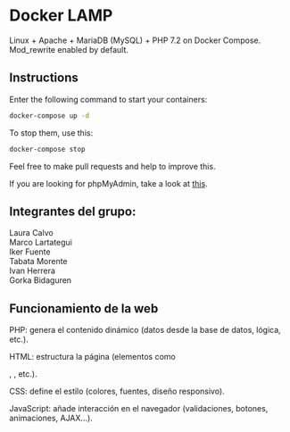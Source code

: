 
# Docker LAMP
Linux + Apache + MariaDB (MySQL) + PHP 7.2 on Docker Compose. Mod_rewrite enabled by default.

## Instructions

Enter the following command to start your containers:
```bash
docker-compose up -d
```

To stop them, use this:
```bash
docker-compose stop
```

Feel free to make pull requests and help to improve this.

If you are looking for phpMyAdmin, take a look at [this](https://github.com/celsocelante/docker-lamp/issues/2).

## Integrantes del grupo:
Laura Calvo <br>
Marco Lartategui <br>
Iker Fuente <br>
Tabata Morente <br>
Ivan Herrera <br>
Gorka Bidaguren



## Funcionamiento de la web
PHP: genera el contenido dinámico (datos desde la base de datos, lógica, etc.). <br>

HTML: estructura la página (elementos como <div>, <table>, etc.). <br>

CSS: define el estilo (colores, fuentes, diseño responsivo). <br>

JavaScript: añade interacción en el navegador (validaciones, botones, animaciones, AJAX...). <br>
